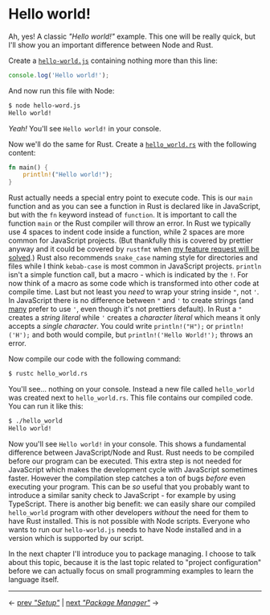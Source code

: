 # Hello world!

Ah, yes! A classic _"Hello world!"_ example. This one will be really quick, but I'll show you an important difference between Node and Rust.

Create a [`hello-world.js`](hello-world/node/hello-world.js) containing nothing more than this line:

```js
console.log('Hello world!');
```

And now run this file with Node:

```bash
$ node hello-word.js
Hello world!
```

_Yeah!_ You'll see `Hello world!` in your console.

Now we'll do the same for Rust. Create a [`hello_world.rs`](hello-world/rust/hello_world.rs) with the following content:

```rust
fn main() {
    println!("Hello world!");
}
```

Rust actually needs a special entry point to execute code. This is our `main` function and as you can see a function in Rust is declared like in JavaScript, but with the `fn` keyword instead of `function`. It is important to call the function `main` or the Rust compiler will throw an error. In Rust we typically use 4 spaces to indent code inside a function, while 2 spaces are more common for JavaScript projects. (But thankfully this is covered by prettier anyway and it could be covered by `rustfmt` when [my feature request will be solved](https://github.com/rust-lang/rls/issues/1198).) Rust also recommends `snake_case` naming style for directories and files while I think `kebab-case` is most common in JavaScript projects. `println` isn't a simple function call, but a macro - which is indicated by the `!`. For now think of a macro as some code which is transformed into other code at compile time. Last but not least you _need_ to wrap your string inside `"`, not `'`. In JavaScript there is no difference between `"` and `'` to create strings (and [many](https://github.com/feross/standard) prefer to use `'`, even though it's not prettiers default). In Rust a `"` creates a _string literal_ while `'` creates a _character literal_ which means it only accepts a _single character_. You could write `println!("H");` or `println!('H');` and both would compile, but `println!('Hello World!');` throws an error.

Now compile our code with the following command:

```bash
$ rustc hello_world.rs
```

You'll see... nothing on your console. Instead a new file called `hello_world` was created next to `hello_world.rs`. This file contains our compiled code. You can run it like this:

```bash
$ ./hello_world
Hello world!
```

Now you'll see `Hello world!` in your console. This shows a fundamental difference between JavaScript/Node and Rust. Rust needs to be compiled before our program can be executed. This extra step is not needed for JavaScript which makes the development cycle with JavaScript sometimes faster. However the compilation step catches a ton of bugs _before_ even executing your program. This can be _so_ useful that you probably want to introduce a similar sanity check to JavaScript - for example by using TypeScript. There is another big benefit: we can easily share our compiled `hello_world` program with other developers _without_ the need for them to have Rust installed. This is not possible with Node scripts. Everyone who wants to run our `hello-world.js` needs to have Node installed and in a version which is supported by our script.

In the next chapter I'll introduce you to package managing. I choose to talk about this topic, because it is the last topic related to "project configuration" before we can actually focus on small programming examples to learn the language itself.

---

← [prev _"Setup"_](../setup/README.md) | [next _"Package Manager"_](../package-manager/README.md) →
